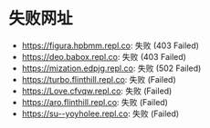 # 失败网址
- https://figura.hpbmm.repl.co: 失败 (403
Failed)
- https://deo.babox.repl.co: 失败 (403
Failed)
- https://mization.edpjg.repl.co: 失败 (502
Failed)
- https://turbo.flinthill.repl.co: 失败 (Failed)
- https://Love.cfvqw.repl.co: 失败 (Failed)
- https://aro.flinthill.repl.co: 失败 (Failed)
- https://su--yoyholee.repl.co: 失败 (Failed)
